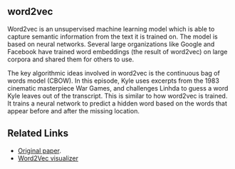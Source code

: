 ## word2vec

Word2vec is an unsupervised machine learning model which is able to capture semantic information from the text it is trained on.  The model is based on neural networks.  Several large organizations like Google and Facebook have trained word embeddings (the result of word2vec) on large corpora and shared them for others to use.

The key algorithmic ideas involved in word2vec is the continuous bag of words model (CBOW).  In this episode, Kyle uses excerpts from the 1983 cinematic masterpiece War Games, and challenges Linhda to guess a word Kyle leaves out of the transcript.  This is similar to how word2vec is trained.  It trains a neural network to predict a hidden word based on the words that appear before and after the missing location.


## Related Links

* [Original paper](https://papers.nips.cc/paper/5021-distributed-representations-of-words-and-phrases-and-their-compositionality.pdf).
* [Word2Vec visualizer](https://github.com/dominiek/word2vec-explorer)
